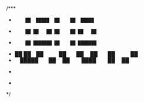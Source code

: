 /***
 *         ██  █████  ██    ██  █████  
 *         ██ ██   ██ ██    ██ ██   ██ 
 *         ██ ███████ ██    ██ ███████ 
 *    ██   ██ ██   ██  ██  ██  ██   ██ 
 *     █████  ██   ██   ████   ██   ██ 
 *                                     
 *                                     
 */

